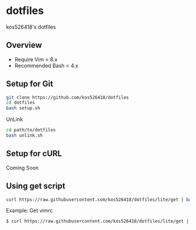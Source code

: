 # dotfiles

kos526418's dotfiles

## Overview

- Require Vim < 8.x
- Recommended Bash < 4.x

## Setup for Git

```bash
git clone https://github.com/kos526418/dotfiles
cd dotfiles
bash setup.sh
```

UnLink

```bash
cd path/to/dotfiles
bash unlink.sh
```

## Setup for cURL

Coming Soon

## Using get script

```bash
curl https://raw.githubusercontent.com/kos526418/dotfiles/lite/get | bash -s -- [name]
```

Example: Get vimrc

```bash
$ curl https://raw.githubusercontent.com/kos526418/dotfiles/lite/get | bash -s -- vimrc
```
